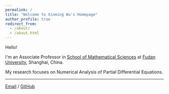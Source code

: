 ```yaml
---
permalink: /
title: "Welcome to Xinming Wu's Homepage"
author_profile: true
redirect_from: 
  - /about/
  - /about.html
---
```


Hello! 

I'm an Associate Professor in [School of Mathematical Sciences](https://math.fudan.edu.cn) at [Fudan University](https://www.fudan.edu.cn), Shanghai, China.

My research focuses on Numerical Analysis of Partial Differential Equations.

---

[Email](mailto:wuxinming@fudan.edu.cn) / [GitHub](https://x-m-wu.github.io)
